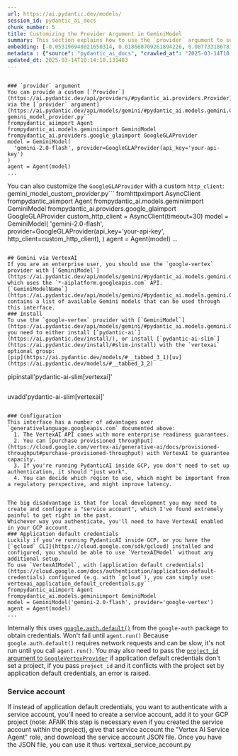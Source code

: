 ```yaml
---
url: https://ai.pydantic.dev/models/
session_id: pydantic_ai_docs
chunk_number: 5
title: Customizing the Provider Argument in GeminiModel
summary: This section explains how to use the `provider` argument to supply a custom `Provider` when initializing a `GeminiModel`. It provides examples of using `GoogleGLAProvider` with an API key, as well as customizing it with a custom `http_client`.
embedding: [-0.053196948021650314, 0.018660709261894226, 0.0877331867814064, -0.0017102748388424516, 0.004372152965515852, -0.0018901510629802942, 0.014761456288397312, 0.026644892990589142, 0.010664920322597027, -0.006974556017667055, -0.013937506824731827, -0.025368351489305496, 0.03838907182216644, -0.04957621172070503, -0.01536491233855486, -0.014842690899968147, -0.020308608189225197, 0.01515602320432663, -0.04479498416185379, 0.03699648007750511, 0.02590217813849449, 0.05333620682358742, 0.021910086274147034, 0.036648333072662354, -0.05254707112908363, 0.007415542844682932, -0.007276284042745829, -0.012057510204613209, -0.014088370837271214, -0.04734806716442108, 0.019635522738099098, -0.0035395000595599413, -0.020424656569957733, -0.037785615772008896, -0.007270481437444687, 0.012985903769731522, 0.0008841497474350035, 0.012022695504128933, 0.006550976540893316, 0.04672140255570412, 0.013415285386145115, -0.0026082054246217012, 0.016745897009968758, 0.06480186432600021, -0.010519858449697495, 0.03741425648331642, -0.029522912576794624, -0.008343936875462532, -0.0483228825032711, -0.015016764402389526, -0.012057510204613209, 0.026018226519227028, 0.001098115462809801, -0.02425427921116352, -0.005700916051864624, -0.052036453038454056, 0.015620220452547073, -0.01944984309375286, -0.016873551532626152, 0.0105604762211442, -0.0018132685218006372, 0.006417519878596067, -0.021457495167851448, 0.05152583867311478, -0.013194791972637177, -0.005544249899685383, -0.03395599126815796, 0.021503914147615433, -0.06336285173892975, 0.021886875852942467, -0.018173301592469215, 0.007183444686233997, 0.0172100942581892, -0.039944130927324295, -0.04985472932457924, -0.014204420149326324, -0.020679965615272522, 0.09961661696434021, 0.031843896955251694, -0.004296720959246159, -0.016026392579078674, 0.015527380630373955, -0.0020540705882012844, -0.028919456526637077, -0.051293738186359406, -0.009928007610142231, -0.039363883435726166, -0.015005159191787243, -0.025275511667132378, 0.018335770815610886, 0.01543454173952341, -0.018776757642626762, -0.028292791917920113, 0.03386315330862999, 0.054032500833272934, 0.0483228825032711, 0.015666639432311058, 0.02201453037559986, 0.03757672756910324, 0.04563054069876671, -0.004795732442289591, -0.005080053117126226, -0.04762658476829529, 0.016618242487311363, 0.06675149500370026, -0.005906903650611639, 0.006492951884865761, 0.012486892752349377, -4.864092625211924e-05, 0.04026906564831734, -0.08847589790821075, -0.0003042664611712098, 0.02782859466969967, -0.007427148055285215, -0.07784579694271088, 0.005555854644626379, -0.037715986371040344, -0.00587499001994729, -0.004554930608719587, -0.043773751705884933, -0.04836929962038994, -0.020517496392130852, 0.022304654121398926, -0.024231070652604103, 0.03546462953090668, 0.023372305557131767, -0.014436518773436546, -0.03363105282187462, -0.07143987715244293, -0.04344881325960159, 0.008697886019945145, -0.011738374829292297, 0.0669371709227562, -0.027294768020510674, 0.004360548220574856, -0.028292791917920113, -0.04460930824279785, 0.01002084743231535, -0.0200416948646307, 0.030683403834700584, -0.01286985445767641, -0.020645150914788246, 0.01370540913194418, 0.02525230310857296, 0.024532798677682877, -0.005048139486461878, -0.033747103065252304, -0.012440472841262817, -0.027434026822447777, 0.021399470046162605, -0.03906215727329254, -0.007960974238812923, -0.01847502961754799, -0.010171711444854736, -0.06953667104244232, 0.003847030457109213, -0.0026923411060124636, 0.04948337376117706, -0.013647384010255337, -0.04363449290394783, -0.01473824679851532, 0.06480186432600021, 0.00985837820917368, -0.023140206933021545, -0.02824637107551098, 0.04307745769619942, -0.05315052717924118, -0.025275511667132378, -0.03708931803703308, -0.03469870612025261, -0.01630491018295288, -0.03906215727329254, -0.04147597774863243, -0.03370068222284317, 0.02285008504986763, -0.05143300071358681, -0.02392934262752533, 0.00857603456825018, -0.017987623810768127, -0.0483228825032711, -0.007496777456253767, 0.010682327672839165, -0.042590051889419556, 0.021747617051005363, -0.033236484974622726, 0.0157246645539999, -0.010194920934736729, 0.025437980890274048, -0.0200416948646307, 0.04050116613507271, 0.015538985840976238, 0.011082696728408337, 0.012835039757192135, 0.0226063821464777, 0.011529486626386642, 0.016490589827299118, 0.04191696643829346, -0.032075993716716766, 0.027689335867762566, 0.02325625717639923, 0.007386530749499798, -0.05166509747505188, 0.021144161000847816, 0.024788105860352516, 0.014181210659444332, -0.05612138658761978, 0.04047795757651329, 0.006423322483897209, 0.007189246825873852, -0.0027445631567388773, -0.01993725076317787, -0.03985128924250603, 0.009510230273008347, 0.014227630570530891, -0.047719426453113556, 0.0035075866617262363, -0.0005048139719292521, 0.009748131968080997, -0.002344193635508418, 0.005608076695352793, -0.0255076102912426, 0.03237772360444069, -0.027875013649463654, -0.029615752398967743, -0.0014027445577085018, 0.0011771739227697253, -0.00952183548361063, -0.051943615078926086, 0.0009842421859502792, 0.029128344729542732, 0.0032725869677960873, 0.019925644621253014, -0.02120218612253666, -0.028548099100589752, -0.002094687893986702, -0.04029227793216705, 0.06995444744825363, 0.018196512013673782, 0.012568126432597637, 0.001450614770874381, -0.004424375016242266, 0.0172100942581892, -0.011314795352518559, -0.0025545326061546803, 0.03379352390766144, -0.01452935766428709, -0.022629590705037117, -0.08699046820402145, 0.0269930399954319, 0.027271559461951256, -0.01681552641093731, 0.007392332889139652, -0.02683057077229023, 0.013937506824731827, 0.022037740796804428, -0.026528844609856606, 0.018115278333425522, 0.001779904356226325, -0.032981179654598236, -0.015260468237102032, 9.719119407236576e-05, 0.02970859222114086, -0.0017001205123960972, 0.0013693803921341896, 0.017859969288110733, 0.012080720625817776, -0.048137202858924866, -0.0016827131621539593, -0.024811316281557083, -0.001209812704473734, 0.04528239369392395, 0.009916403330862522, 0.04560732841491699, -0.04254363104701042, -0.006672827992588282, -0.005512336269021034, 0.00031641536043025553, 0.061877425760030746, -0.0007695511449128389, 0.04720880836248398, -0.001694318139925599, -0.021306630223989487, -0.020923668518662453, 0.029406864196062088, 0.008802331052720547, 0.04699992015957832, -0.013728618621826172, -0.024068601429462433, -0.02135304920375347, -0.0026154585648328066, 0.03822660073637962, 0.03516290336847305, 0.02641279436647892, -0.025182673707604408, 0.013624174520373344, 0.024323908612132072, 0.033723894506692886, 0.03692685067653656, 0.0028548098634928465, 0.00025820944574661553, 0.05050460621714592, 0.022873293608427048, -0.0009661094518378377, -0.016757503151893616, 0.0009784396970644593, 0.04117425158619881, 0.024904154241085052, 0.021875271573662758, 0.020633544772863388, -0.018660709261894226, -0.008900972083210945, -0.0004435254668351263, -0.009208503179252148, 0.0030724022071808577, -0.016212070360779762, -0.035302162170410156, 0.006162211764603853, -0.03866758942604065, -0.032006364315748215, 0.005222213454544544, -0.05338262394070625, -0.010357390157878399, -0.041615236550569534, -0.012858250178396702, -0.07065074145793915, -0.004610053729265928, 0.050133246928453445, -0.07269320636987686, 0.02963896282017231, 0.0016420959727838635, 0.022409098222851753, -0.03277229145169258, -0.0094812186434865, 0.009156281128525734, 0.00714282738044858, -0.0071950494311749935, -0.004006598144769669, -0.02615748718380928, -0.02011132426559925, 0.021886875852942467, -0.06104187294840813, -0.03386315330862999, -0.007125420030206442, 0.002663328777998686, -0.041940174996852875, 0.03720536828041077, 0.00811183825135231, 0.05231497436761856, -0.0011771739227697253, 0.005512336269021034, 0.005518138874322176, -0.026598474010825157, 0.012800225056707859, -0.001782805658876896, 0.017906390130519867, -0.06053125485777855, 0.012544916942715645, -0.013508125208318233, -0.03869079798460007, -0.027944643050432205, -0.07663888484239578, -0.0005461564869619906, 0.018811572343111038, 0.014494542963802814, -0.02724834904074669, 0.009458008222281933, 0.034582655876874924, 0.012695780955255032, 0.017697500064969063, 0.02773575484752655, 0.02218860387802124, -0.009312947280704975, -0.018068857491016388, 0.005851780064404011, -0.003710672724992037, -0.006719247903674841, -0.025971807539463043, 0.043657705187797546, 0.026134276762604713, -0.019496263936161995, 0.05324336513876915, -0.0006995589938014746, -0.017488611862063408, -0.02352317050099373, 0.026227116584777832, -0.010595290921628475, -0.022722430527210236, 0.027225138619542122, -0.03395599126815796, 0.006521963980048895, 0.023325886577367783, -0.00542239798232913, -0.028037482872605324, 0.007792702876031399, -0.020819224417209625, -0.01055467315018177, 0.04943695291876793, -0.014540962874889374, 0.05356830358505249, 0.014877505600452423, 0.010485043749213219, -0.01862589456140995, 0.010943437926471233, -0.026714522391557693, 0.005970730446279049, -0.045235972851514816, 0.0074097407050430775, 0.03476833552122116, -0.0299638994038105, 0.007914554327726364, 0.048647817224264145, -0.02077280357480049, 0.010165908373892307, -0.0014266796642914414, -0.029778221622109413, -0.021480703726410866, 0.029592541977763176, 0.030358467251062393, 0.0329347588121891, 0.05500731244683266, -0.0028519087936729193, -0.022002926096320152, -0.01440170407295227, -0.03838907182216644, -0.051711518317461014, 0.020923668518662453, -0.021921690553426743, 0.012730595655739307, -0.005645792931318283, -0.05756039544939995, 0.023975761607289314, 0.026853781193494797, 0.06234162300825119, -0.03718215972185135, -0.04256683960556984, -0.018683919683098793, -0.003815117059275508, -0.008372948504984379, -0.00432573352009058, 0.01853305473923683, -0.026227116584777832, -0.08374109119176865, -0.06475544720888138, -0.009788748808205128, -0.0026212609373033047, 0.0018524351762607694, -0.04149919003248215, -0.02087724767625332, 0.020424656569957733, -0.020749595016241074, 0.0010125291300937533, 0.049715470522642136, 0.017929598689079285, 0.00123229727614671, 0.002471847692504525, -0.04323992505669594, 0.06837618350982666, 0.018567869439721107, 0.05324336513876915, -0.031588587909936905, 0.05904582515358925, -0.037715986371040344, -0.038714006543159485, 0.02931402437388897, 0.015538985840976238, 0.022838478907942772, 0.05458953604102135, 0.003527895314618945, -0.012660966254770756, 0.00919109582901001, -0.023616008460521698, 0.02399897202849388, 0.015492565929889679, -0.011581708677113056, -0.03732141852378845, -0.023743662983179092, -0.02534514293074608, -0.0025559833738952875, 0.010339982807636261, 0.011535288766026497, 0.014088370837271214, 0.01996045932173729, 0.007067395374178886, 0.043773751705884933, 0.022617986425757408, 0.07338950783014297, 0.022629590705037117, -0.002393514383584261, 0.002699594246223569, 0.02244391292333603, -0.01440170407295227, 0.008135047741234303, 0.023790083825588226, -0.011517881415784359, 0.06029915809631348, 0.008390355855226517, 0.019647127017378807, -0.010943437926471233, -0.03288833796977997, 0.026180695742368698, 0.013566149398684502, -0.018080463632941246, -0.026018226519227028, 0.03824981302022934, -0.042009804397821426, -0.013218002393841743, 0.005242521874606609, -0.02194490097463131, -0.04347202554345131, 0.043657705187797546, -0.050783123821020126, -0.004073326475918293, 0.012150350026786327, -0.0031768465414643288, 0.0010379148880019784, 0.010345784947276115, 0.0021918790880590677, 0.0334685854613781, 0.023128602653741837, 0.002480551367625594, 0.00857603456825018, -0.00889516994357109, -0.0026981434784829617, -0.008889367803931236, -0.005077152047306299, 0.03353821486234665, -0.02013453282415867, -0.02360440418124199, -0.05356830358505249, 0.019496263936161995, 0.015005159191787243, -0.042682889848947525, -0.012034300714731216, -0.02135304920375347, -0.022815270349383354, 0.046651773154735565, 0.005906903650611639, -0.02970859222114086, -0.027666125446558, -0.014877505600452423, -0.01172096747905016, -0.0006901299930177629, -0.03337574750185013, 0.024486377835273743, 0.009080848656594753, 0.0008246744982898235, -0.011477264575660229, -0.005590669345110655, 0.024695266038179398, 0.016026392579078674, 0.03553425893187523, -0.016270095482468605, 0.034884385764598846, -0.019264165312051773, 0.02615748718380928, 0.026598474010825157, -0.004569436889141798, 0.01772071048617363, 0.0005856857169419527, -0.012765410356223583, -0.02731797844171524, -0.01457577757537365, 0.0336078442633152, 0.009237514808773994, -0.02525230310857296, 0.03544142097234726, 0.0299638994038105, -0.02251354232430458, -0.031681425869464874, 0.002471847692504525, -0.01961231231689453, 0.04321671649813652, 0.03247056156396866, 0.007525789551436901, 0.022826874628663063, 0.01673429273068905, 0.015388121828436852, -0.009307144209742546, -0.028617728501558304, 0.04477177560329437, -0.01325281709432602, -0.018846387043595314, 0.005477521568536758, 0.040617216378450394, 0.011088499799370766, -0.012823434546589851, -0.011564301326870918, -0.0040994375012815, 0.011285783722996712, 0.02692341059446335, -0.00947541557252407, -0.03163500875234604, -0.02019255794584751, -0.011117512360215187, -0.01031097024679184, -0.020645150914788246, 0.025948597118258476, 0.028455261141061783, -0.04233474284410477, 0.03537179157137871, 0.02441674843430519, -0.007873937487602234, 0.013879482634365559, 0.04286856949329376, -0.0016609539743512869, -0.0334685854613781, 0.006017150357365608, 0.024138230830430984, -0.01515602320432663, -0.008668874390423298, -0.0033683276269584894, -0.014958740212023258, -0.0025501807685941458, -0.004319930914789438, -0.017001206055283546, -0.007514184806495905, -0.011204549111425877, -0.01055467315018177, 0.05723545700311661, -0.010949240997433662, 0.027782175689935684, -0.017163675278425217, -0.00894158985465765, 0.007224061992019415, 0.016861947253346443, 0.0172100942581892, -0.025809338316321373, -0.05797817185521126, -0.026459213346242905, 0.019275769591331482, -0.031031552702188492, 0.022873293608427048, 0.05417175963521004, 0.03086908347904682, -0.00019438238814473152, -0.011279980652034283, 0.0007260327110998333, -0.004404066596180201, -0.002341292332857847, -0.02152712456882, -0.014018741436302662, 0.004340239334851503, -0.028687357902526855, -0.025716500356793404, 0.04874065890908241, -0.011918251402676105, -0.041777707636356354, 0.03836585953831673, -0.0006676454795524478, -0.03815697133541107, -0.0057589407078921795, -0.018034042790532112, 0.035719938576221466, 0.016908366233110428, 0.01001504436135292, 0.043007828295230865, -0.005074250511825085, -0.020505890250205994, -0.0005599373253062367, 0.033398956060409546, -0.04672140255570412, 0.020505890250205994, 0.006394309923052788, 0.004833448678255081, 0.0006484248442575336, 0.01779033988714218, 0.06029915809631348, 0.007137024775147438, -0.005793755408376455, -0.0438665933907032, -0.0073110987432301044, 0.04033869504928589, 0.014889110811054707, 0.010026649571955204, 0.008343936875462532, -0.031240440905094147, 0.012510102242231369, -0.048230040818452835, -0.015202443115413189, 0.004000795539468527, -0.0045114122331142426, -0.00463906629011035, -0.0350932739675045, 0.04785868525505066, 0.05106164142489433, -0.053707562386989594, -0.003417648607864976, -0.015469356440007687, -0.003313204273581505, -0.004612955264747143, 0.021167371422052383, -0.01441330835223198, -0.0005755314487032592, -0.001723330351524055, -0.01746540330350399, 0.02648242376744747, -0.004998818505555391, 0.029406864196062088, -0.020970087498426437, -0.04154560714960098, -0.03627697378396988, -0.014784665778279305, 0.020424656569957733, 0.0016420959727838635, -0.03636981546878815, 0.01606120727956295, -0.016455775126814842, 0.011871831491589546, 0.026296745985746384, -0.03924783319234848, -0.0364394448697567, 0.02450958825647831, -0.013334051705896854, -0.006632211152464151, 0.005683508701622486, 0.01564343087375164, 0.011854424141347408, 0.029778221622109413, 0.0030753035098314285, -0.011941460892558098, -0.04518955200910568, 0.028362421318888664, -0.013055533170700073, 0.009307144209742546, 0.028687357902526855, -0.016270095482468605, -0.013403681106865406, 0.022629590705037117, -0.03388636186718941, -0.008123442530632019, -0.022467121481895447, -0.02515946328639984, 0.006034557707607746, -0.01698959991335869, 0.019391817972064018, 0.017186883836984634, -0.04096536338329315, -0.011454054154455662, -0.04762658476829529, 0.007734678220003843, 0.0030636985320597887, 0.001047343946993351, -0.0342809297144413, 0.027944643050432205, -0.006115791853517294, -0.0065625812858343124, 0.013728618621826172, 0.03838907182216644, 0.01797601953148842, 0.0185562651604414, -0.00048015351057983935, 0.005930113140493631, 0.016246885061264038, -0.0005497829988598824, -0.0019539780914783478, 0.007334308698773384, -0.015863923355937004, -0.0069513460621237755, -0.04911201447248459, 0.0029853652231395245, 0.0022499035112559795, -0.03393278270959854, -0.0009450755314901471, 0.04741769656538963, 0.0014527906896546483, -0.02344193495810032, 0.02137625962495804, -0.0009871433721855283, 0.019066881388425827, 0.019066881388425827, 0.004523016978055239, 0.025066623464226723, -0.011216153390705585, 0.033491794019937515, 0.004653572104871273, -0.03567351773381233, -0.0018147191731259227, -0.027341188862919807, 0.04528239369392395, 0.007786900270730257, 0.027596496045589447, 0.00011060937686124817, -0.014390098862349987, -0.01060109306126833, 0.00484215235337615, -0.0350932739675045, 0.008761713281273842, -0.020761199295520782, -0.02515946328639984, 0.004798633977770805, -0.03172784671187401, 0.012811830267310143, 0.0009153379360213876, 0.03205278515815735, -0.0092781325802207, 0.027758965268731117, 0.009034428745508194, -0.06986161321401596, -0.017593055963516235, 0.0011031925678253174, -0.008970602415502071, 0.01971675641834736, -0.0015579602913931012, 0.02806069329380989, -0.015956763178110123, 0.015097999013960361, 0.02211897447705269, 0.006330483127385378, -0.031008342280983925, -0.022049345076084137, -0.013136767782270908, 0.04122067242860794, -0.030753033235669136, 0.005274435505270958, -0.026969831436872482, 0.013612569309771061, 0.007589616812765598, -0.03602166846394539, -0.011976275593042374, 0.0013526983093470335, -0.022385887801647186, -0.00877912063151598, -0.013867877423763275, 0.008256899192929268, -7.593062036903575e-07, 0.00765924621373415, -0.025136252865195274, -0.025136252865195274, 0.017453797161579132, 0.015039974823594093, 0.020598730072379112, -0.038714006543159485, 0.05440385639667511, -0.004456288646906614, 0.018730338662862778, 0.029035506770014763, 0.008477392606437206, -0.015353307127952576, -0.018242930993437767, 0.040617216378450394, 0.033166855573654175, 0.004351844545453787, -0.020981691777706146, 0.011465659365057945, -0.010566278360784054, -0.003675858024507761, 0.008204677142202854, 0.012591336853802204, 0.06280581653118134, -0.012614546343684196, 0.026389583945274353, -0.006440729834139347, 0.014633802697062492, -0.024904154241085052, 0.008634059689939022, -0.0073110987432301044, 0.022153789177536964, 0.03885326907038689, -0.011117512360215187, -0.03237772360444069, 0.0009356465307064354, -0.026853781193494797, -0.001240275683812797, -0.00257774256169796, 0.007183444686233997, -0.03288833796977997, 0.01805725321173668, -0.000598741287831217, 0.0010603994596749544, -0.015620220452547073, 0.005364373791962862, -2.102258258673828e-05, -0.01486590038985014, -0.017070835456252098, 0.005138077773153782, -0.004006598144769669, -0.008256899192929268, 0.0013940408825874329, -0.023035762831568718, 0.03553425893187523, 0.03848190978169441, -0.04488782584667206, 0.011326400563120842, 0.00919109582901001, -0.029871059581637383, 0.0045752390287816525, -0.0028881740290671587, 0.05157225951552391, -0.030822664499282837, 0.010235537774860859, -0.0031275255605578423, 0.01515602320432663, -0.020436260849237442, -0.012777015566825867, 0.03295796737074852, 0.006347890477627516, 0.038110554218292236, 0.05937076359987259, 0.01412318553775549, -0.012486892752349377, -0.003287093248218298, 0.0018567870138213038, -0.0034002410247921944, 0.006794679909944534, -0.032656241208314896, 0.011059487238526344, 0.002274564001709223, 0.014378493651747704, 0.03330611437559128, 0.002963606035336852, -0.014065161347389221, -0.025437980890274048, 0.03483796492218971, 0.045259181410074234, 0.0017755525186657906, -0.03546462953090668, -0.015260468237102032, 0.014297259971499443, 0.008761713281273842, 0.02326786145567894, 0.026203906163573265, 0.0005127923213876784, -0.07352876663208008, 0.000550870958250016, -0.017279723659157753, -0.036648333072662354, 0.0019293177174404263, 0.013171582482755184, 0.004546226933598518, 0.01647898368537426, -0.022989343851804733, -0.006962951272726059, -0.014482938684523106, 0.007525789551436901, -0.05152583867311478, -0.019925644621253014, -0.03850511834025383, 0.0036265370436012745, 0.008065418340265751, -0.0035249940119683743, -0.01630491018295288, -0.03302759677171707, 0.00022720254492014647, 0.02302415855228901, -0.021666383370757103, 0.0344201885163784, -0.009057639166712761, 0.03309722617268562, -0.020970087498426437, -0.02764291502535343, 0.02724834904074669, -0.003408944932743907, 0.024439958855509758, -0.013751828111708164, -0.03432735055685043, -0.030451307073235512, 0.019101696088910103, 0.03230809420347214, 0.022548357024788857, -0.027921434491872787, -0.004415671341121197, 0.0016696576494723558, -0.014773061498999596, -0.008338133804500103, -0.013136767782270908, -0.017697500064969063, -0.015759479254484177, -0.014506148174405098, 0.002898328471928835, 0.01913651078939438, 0.0043141283094882965, 0.03750709816813469, 0.05315052717924118, 0.004128449596464634, -0.04727843776345253, 0.0019264165312051773, 0.023975761607289314, -0.001461494481191039, -0.009713317267596722, -0.0032232662197202444, 0.035139694809913635, 0.040106598287820816, -0.021886875852942467, -0.0033219079487025738, -0.024277489632368088, 0.030103158205747604, -0.008465788327157497, 0.032795500010252, 0.008547022938728333, 0.019647127017378807, 0.01630491018295288, -0.008059616200625896, -0.006991963367909193, 0.05653916299343109, 0.014761456288397312, 0.011616523377597332, -0.010572080500423908, -0.03314364701509476, -0.005494928918778896, -0.01139022782444954, -0.00633628573268652, -0.021492309868335724, 0.014703432098031044, -0.016676267609000206, -0.03202957659959793, 0.03776240348815918, -0.0031188218854367733, 0.011158129200339317, 0.019101696088910103, 0.0016899663023650646, -0.020146138966083527, -0.031008342280983925, 0.04321671649813652, -0.029755011200904846, 0.02070317417383194, -0.04240437224507332, -0.029290813952684402, -0.01897404156625271, -0.01035158708691597, -0.009324552491307259, 0.012452077120542526, 0.020912062376737595, 0.015863923355937004, 0.02079601399600506, 0.0009458008571527898, 0.04122067242860794, 0.001524596125818789, -0.021898481994867325, 0.0481836199760437, -0.01183701679110527, -0.03906215727329254, -0.025646869093179703, 0.020842432975769043, -0.025786129757761955, 0.0008587639895267785, -0.008918379433453083, 0.029592541977763176, 0.01647898368537426, 0.03959598019719124, -0.007897146977484226, -0.04303103685379028, 0.0049175843596458435, -0.0006342813139781356, 0.037042900919914246, 0.013055533170700073, -0.002711198991164565, -0.006974556017667055, -0.009579860605299473, 0.02267601154744625, 0.04031548649072647, 0.01139022782444954, 0.0003519554156810045, 0.03957277163863182, 0.02532193250954151, 0.04393622279167175, -0.04361128434538841, -0.03344537690281868, 0.015504171140491962, 0.052036453038454056, 0.02003008872270584, -0.01267257146537304, -0.0015463554300367832, -0.0051003615371882915, 0.015597010962665081, 0.002410921733826399, 0.033166855573654175, 0.035139694809913635, 0.02824637107551098, -0.009829365648329258, -0.027294768020510674, -0.012707386165857315, -0.0030056738760322332, -0.009289736859500408, -0.016595033928751945, -0.01560861524194479, -0.013740223832428455, -0.014041951857507229, -0.027225138619542122, -0.014355284161865711, -0.0174770075827837, -0.020436260849237442, 0.03393278270959854, 0.007490974850952625, -0.0669371709227562, -0.01411158125847578, 0.007786900270730257, 0.026227116584777832, 0.05041176453232765, 0.019519472494721413, 0.03553425893187523, -0.02741081826388836, 0.019519472494721413, -0.007960974238812923, 0.014076766557991505, -0.008732701651751995, -0.01365898922085762, -0.006632211152464151, 0.00367295672185719, -0.02317502163350582, -0.021759221330285072, 0.018857993185520172, 0.01179639995098114, 0.006550976540893316, 0.029360443353652954, -0.055332250893116, -0.018080463632941246, 0.017012810334563255, -0.025484401732683182, 0.012904669158160686, -0.012684175744652748, 0.011088499799370766, 0.009266527369618416, 0.022385887801647186, -0.03706610947847366, -0.0040327091701328754, -0.03592882677912712, 0.005738632287830114, 0.002682186895981431, -0.010090476833283901, -0.010009242221713066, 0.013345655985176563, 0.030753033235669136, -0.012254794128239155, -0.030660195276141167, 0.046582143753767014, 0.013914297334849834, -0.05421818047761917, 0.033074017614126205, 0.02228144370019436, 0.0008870509336702526, 0.015933552756905556, -0.04614115506410599, -0.014158000238239765, -0.07510703057050705, -0.008639861829578876, -0.0009160632616840303, -0.027526866644620895, 0.013972321525216103, -0.01696639135479927, 0.0030840071849524975, 0.0012526059290394187, 0.01679231785237789, 0.012150350026786327, -0.002901229541748762, 0.023906132206320763, 0.02244391292333603, -0.006841099355369806, 0.06313075870275497, -0.007920356467366219, -0.03727499768137932, -0.004067523870617151, 0.017105650156736374, 0.03892289847135544, 0.034072041511535645, 0.008570232428610325, 0.007508382201194763, 0.0054601142182946205, -0.025948597118258476, -0.00038187435711733997, 0.016026392579078674, -0.00927232950925827, 0.021817246451973915, -0.01370540913194418, 0.01688515581190586, -0.013148372992873192, 0.006823692005127668, -0.007508382201194763, 0.017360957339406013, 0.005416595842689276, -0.0350932739675045, -0.00898800976574421, -0.0033248092513531446, -0.009806156158447266, 0.04841572046279907, -0.020064903423190117, -0.0037483887281268835, 0.040524374693632126, -0.010862203314900398, -0.02956933155655861, -0.0002025420981226489, 0.02657526358962059, -0.011372820474207401, -0.0045201159082353115, -0.00803640577942133, -0.020505890250205994, 0.0031768465414643288, 0.019925644621253014, 0.0022107369732111692, 0.013833062723279, -0.004215486813336611, -0.021097742021083832, -0.01911330036818981, -0.013925902545452118, 0.0028838221915066242, 0.0030898095574229956, -0.009695908986032009, 0.0028432051185518503, 0.0008747207466512918, -0.005268632899969816, 0.0153184924274683, 0.00262851407751441, -0.012452077120542526, -0.015794293954968452, 0.009852576069533825, 0.032493770122528076, 0.0071486299857497215, 0.015295282937586308, -0.017244908958673477, 0.02003008872270584, -0.007073197979480028, 0.020900458097457886, -0.04254363104701042, -0.04073326289653778, 0.006202829070389271, -0.006841099355369806, 0.0019293177174404263, 0.02170119807124138, 0.005564558319747448, -0.00262851407751441, 0.024556007236242294, -0.01109430193901062, 0.0291515551507473, -0.01183701679110527, -0.013194791972637177, 0.004299622494727373, 0.0045114122331142426, 0.01064170990139246, 0.006226038560271263, -0.01354293990880251, 0.031588587909936905, 0.010664920322597027, -0.04356486350297928, 0.008459985256195068, 0.008639861829578876, 0.011448252014815807, -0.04245079308748245, 0.04502708464860916, -0.025461191311478615, 0.00714282738044858, 0.02789822407066822, 0.026691311970353127, -0.01469182688742876, -0.011158129200339317, -0.017024414613842964, 0.018916016444563866, -0.002785180462524295, 0.027132298797369003, -0.0004736257251352072, 0.017036020755767822, -0.035719938576221466, 0.013276026584208012, -0.005088756792247295, -0.013693803921341896, 0.008808133192360401, 0.012069115415215492, 0.00021251506404951215, 0.033491794019937515, 0.026018226519227028, 0.026203906163573265, -0.008819738402962685, -0.02310539223253727, 0.003455364378169179, -0.006527766585350037, -0.0073401108384132385, 0.03453623875975609, -0.013554545119404793, -0.03047451563179493, 0.025275511667132378, -0.025623660534620285, -0.017024414613842964, -0.013264422304928303, 0.007931961677968502, -0.00204971875064075, 0.024857735261321068, -0.03344537690281868, -0.00637690257281065, -0.020737988874316216, -0.03783203288912773, -0.012092324905097485, -0.006899124011397362, -0.00894158985465765, 0.028664149343967438, 0.005825669039040804, 0.01921774446964264, -0.022467121481895447, -0.003284191945567727, -0.03476833552122116, -0.05639990419149399, -0.0031072169076651335, -0.0025023105554282665, -0.03288833796977997, 0.005193200893700123, -0.008871960453689098, 0.007026778068393469, 0.02457921765744686, -0.04303103685379028, -0.0055674598552286625, 0.0071950494311749935, -0.018196512013673782, 0.0174770075827837, 0.015701454132795334, 0.021144161000847816, -0.04428436979651451, 0.011976275593042374, -0.027201928198337555, -0.042009804397821426, -0.03446660935878754, -0.013461705297231674, -0.013310841284692287, 0.00757220946252346, -0.0037774010561406612, 0.02425427921116352, -0.013264422304928303, 0.014158000238239765, 0.02418464981019497, 0.011575906537473202, 0.0051003615371882915, 0.043680913746356964, -0.0027547175996005535, 0.04263646900653839, -0.006962951272726059, -0.009162083268165588, -0.009417391382157803, 0.030404886230826378, 0.00246459455229342, 0.007102210074663162, -0.0076012215577065945, 0.002142558107152581, -0.013264422304928303, 0.01412318553775549, -0.009922205470502377, -0.011221956461668015, 0.023325886577367783, -0.0068062846548855305, -0.014796270988881588, -0.02706266939640045, -0.031820688396692276, -0.012707386165857315, -0.0038905488327145576, 0.010525661520659924, -0.008581837639212608, 0.021503914147615433, 0.021295025944709778, 0.02457921765744686, -0.012637755833566189, 0.018939226865768433, -0.01168035063892603, -0.011187141761183739, 0.005761842243373394, 0.025205882266163826, 0.00525702815502882, -0.03504685312509537, 0.026180695742368698, 0.058906566351652145, -0.011448252014815807, -0.015330097638070583, 0.003437957027927041, 0.008610849268734455, 0.045235972851514816, 0.02251354232430458, 0.014645406976342201, 0.02831600047647953, -0.03425772115588188, 0.034396979957818985, 0.017674291506409645, 0.056910522282123566, -0.014378493651747704, 0.004203881602734327, 0.019148115068674088, 0.004839250817894936, -0.03284192085266113, -0.0058952984400093555, -0.04231153428554535, 0.04328634589910507, 0.04363449290394783, -0.003588821040466428, 0.03801771253347397, 0.004386659245938063, -0.020146138966083527, -0.008808133192360401, -0.02683057077229023, -0.036300186067819595, -0.031147601082921028, -0.02236267738044262, -0.004058820195496082, 0.008848750032484531, 0.0076998635195195675, -0.012243188917636871, 0.02882661670446396, -0.029847851023077965, 0.007815912365913391, -0.00016020226757973433, -0.02144588902592659, 0.015063184313476086, -0.03616092726588249, -0.024625636637210846, 0.011401832103729248, 0.018591079860925674, 0.04693029075860977, 0.002759069437161088, -0.009115663357079029, -0.0075838142074644566, -0.021747617051005363, -0.014134790748357773, -0.020633544772863388, -0.01089121587574482, 0.03460586816072464, -0.01588713377714157, -0.001357050146907568, 0.039688821882009506, -0.009202700108289719, 0.029871059581637383, 0.019473053514957428, -0.014355284161865711, -0.011018870398402214, -0.03409525007009506, -0.02973180077970028, -0.00032403107616119087, 0.00133964279666543, -0.008634059689939022, -0.014970344491302967, 0.018312562257051468, 0.029824640601873398, -0.0007274833042174578, -0.018417006358504295, 0.004920485429465771, 0.014320469461381435, -0.023557985201478004, 0.015109604224562645, -0.0019742867443710566, -0.045073501765728, 0.0038731414824724197, 0.029685381799936295, 0.011163931339979172, 0.002524069743230939, 0.02267601154744625, -0.012823434546589851, 0.00869208388030529, -0.0015405529411509633, 0.004183573182672262, -0.013310841284692287, -0.011448252014815807, 0.01565503515303135, 0.02086564339697361, -0.01789478398859501, -0.01457577757537365, 0.023453541100025177, -0.005947520956397057, -0.0074851722456514835, 0.03831944242119789, 0.00734591344371438, -0.01573626883327961, 0.036137714982032776, 0.005419496912509203, 0.022409098222851753, -0.054868053644895554, 8.504229481332004e-05, 0.03759993612766266, -0.021074531599879265, 0.013670594431459904, 0.015457751229405403, 0.024300700053572655, 0.015782689675688744, -0.007247271481901407, 0.008547022938728333, 0.004380856640636921, 0.02666810341179371, 0.0064001125283539295, -0.0025298723485320807, 0.03831944242119789, -0.002473298227414489, 0.048230040818452835, 0.027805384248495102, -0.029499702155590057, -0.013879482634365559, 0.02325625717639923, -0.004937892779707909, 0.02731797844171524, 0.0028562606312334538, 0.03467549756169319, 0.00250376109033823, -0.012568126432597637, -0.008355541154742241, 0.0033393152989447117, -0.0027779273223131895, 0.009829365648329258, 0.021086137741804123, -0.022884899750351906, -0.01565503515303135, -0.03794808313250542, -0.022571567445993423, -0.0034901793114840984, 0.01457577757537365, 0.028107112273573875, 0.01797601953148842, -0.02210737019777298, -0.008001591078937054, 0.04040832445025444, 0.022571567445993423, 0.0013940408825874329, 0.020656755194067955, -0.05254707112908363, -0.0035249940119683743, -0.01444812398403883, 0.0016275898087769747, -0.013403681106865406, 0.01656021922826767, -0.026459213346242905, -0.026876991614699364, 0.02715550921857357, -0.0013425439829006791, 0.011645535938441753, 0.013020718470215797, -0.006469741929322481, -0.03706610947847366, 0.011784794740378857, 0.001788608031347394, 0.008709491230547428, 0.010786771774291992, 0.0011075444053858519, -0.03676438331604004, -0.008413566276431084, -0.0010698284022510052, -0.034559447318315506, 0.023534774780273438, 0.012881459668278694, -0.00914467591792345, 0.017685895785689354, -0.022293047979474068, 0.001152513432316482, -0.012278003618121147, -0.0023630515206605196, 0.013612569309771061, 0.0020178051199764013, -0.003406043630093336, 0.008993811905384064]
metadata : {"source": "pydantic_ai_docs", "crawled_at": "2025-03-14T10:14:10.130416", "url_path": "/models/", "chunk_size": 4701}
updated_dt: 2025-03-14T10:14:10.131483
---
```

```

### `provider` argument
You can provide a custom [`Provider`](https://ai.pydantic.dev/api/providers/#pydantic_ai.providers.Provider) via the [`provider` argument](https://ai.pydantic.dev/api/models/gemini/#pydantic_ai.models.gemini.GeminiModel.__init__):
gemini_model_provider.py```
frompydantic_aiimport Agent
frompydantic_ai.models.geminiimport GeminiModel
frompydantic_ai.providers.google_glaimport GoogleGLAProvider
model = GeminiModel(
  'gemini-2.0-flash', provider=GoogleGLAProvider(api_key='your-api-key')
)
agent = Agent(model)
...

```

You can also customize the `GoogleGLAProvider` with a custom `http_client`: 
gemini_model_custom_provider.py```
fromhttpximport AsyncClient
frompydantic_aiimport Agent
frompydantic_ai.models.geminiimport GeminiModel
frompydantic_ai.providers.google_glaimport GoogleGLAProvider
custom_http_client = AsyncClient(timeout=30)
model = GeminiModel(
  'gemini-2.0-flash',
  provider=GoogleGLAProvider(api_key='your-api-key', http_client=custom_http_client),
)
agent = Agent(model)
...

```

## Gemini via VertexAI
If you are an enterprise user, you should use the `google-vertex` provider with [`GeminiModel`](https://ai.pydantic.dev/api/models/gemini/#pydantic_ai.models.gemini.GeminiModel) which uses the `*-aiplatform.googleapis.com` API.
[`GeminiModelName`](https://ai.pydantic.dev/api/models/gemini/#pydantic_ai.models.gemini.GeminiModelName) contains a list of available Gemini models that can be used through this interface.
### Install
To use the `google-vertex` provider with [`GeminiModel`](https://ai.pydantic.dev/api/models/gemini/#pydantic_ai.models.gemini.GeminiModel), you need to either install [`pydantic-ai`](https://ai.pydantic.dev/install/), or install [`pydantic-ai-slim`](https://ai.pydantic.dev/install/#slim-install) with the `vertexai` optional group:
[pip](https://ai.pydantic.dev/models/#__tabbed_3_1)[uv](https://ai.pydantic.dev/models/#__tabbed_3_2)
```
pipinstall'pydantic-ai-slim[vertexai]'

```

```
uvadd'pydantic-ai-slim[vertexai]'

```

### Configuration
This interface has a number of advantages over `generativelanguage.googleapis.com` documented above:
  1. The VertexAI API comes with more enterprise readiness guarantees.
  2. You can [purchase provisioned throughput](https://cloud.google.com/vertex-ai/generative-ai/docs/provisioned-throughput#purchase-provisioned-throughput) with VertexAI to guarantee capacity.
  3. If you're running PydanticAI inside GCP, you don't need to set up authentication, it should "just work".
  4. You can decide which region to use, which might be important from a regulatory perspective, and might improve latency.


The big disadvantage is that for local development you may need to create and configure a "service account", which I've found extremely painful to get right in the past.
Whichever way you authenticate, you'll need to have VertexAI enabled in your GCP account.
### Application default credentials
Luckily if you're running PydanticAI inside GCP, or you have the [`gcloud` CLI](https://cloud.google.com/sdk/gcloud) installed and configured, you should be able to use `VertexAIModel` without any additional setup.
To use `VertexAIModel`, with [application default credentials](https://cloud.google.com/docs/authentication/application-default-credentials) configured (e.g. with `gcloud`), you can simply use:
vertexai_application_default_credentials.py```
frompydantic_aiimport Agent
frompydantic_ai.models.geminiimport GeminiModel
model = GeminiModel('gemini-2.0-flash', provider='google-vertex')
agent = Agent(model)
...

```

Internally this uses [`google.auth.default()`](https://google-auth.readthedocs.io/en/master/reference/google.auth.html) from the `google-auth` package to obtain credentials.
Won't fail until `agent.run()`
Because `google.auth.default()` requires network requests and can be slow, it's not run until you call `agent.run()`.
You may also need to pass the [`project_id` argument to `GoogleVertexProvider`](https://ai.pydantic.dev/api/providers/#pydantic_ai.providers.google_vertex.GoogleVertexProvider) if application default credentials don't set a project, if you pass `project_id` and it conflicts with the project set by application default credentials, an error is raised.
### Service account
If instead of application default credentials, you want to authenticate with a service account, you'll need to create a service account, add it to your GCP project (note: AFAIK this step is necessary even if you created the service account within the project), give that service account the "Vertex AI Service Agent" role, and download the service account JSON file.
Once you have the JSON file, you can use it thus:
vertexai_service_account.py